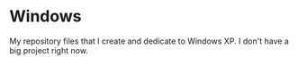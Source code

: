 # Windows
My repository files that I create and dedicate to Windows XP. I don't have a big project right now.
